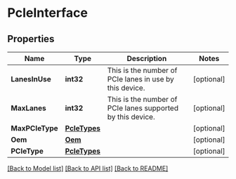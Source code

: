 # PcIeInterface

## Properties
Name | Type | Description | Notes
------------ | ------------- | ------------- | -------------
**LanesInUse** | **int32** | This is the number of PCIe lanes in use by this device. | [optional] 
**MaxLanes** | **int32** | This is the number of PCIe lanes supported by this device. | [optional] 
**MaxPCIeType** | [**PcIeTypes**](PCIeTypes.md) |  | [optional] 
**Oem** | [**Oem**](Oem.md) |  | [optional] 
**PCIeType** | [**PcIeTypes**](PCIeTypes.md) |  | [optional] 

[[Back to Model list]](../README.md#documentation-for-models) [[Back to API list]](../README.md#documentation-for-api-endpoints) [[Back to README]](../README.md)



